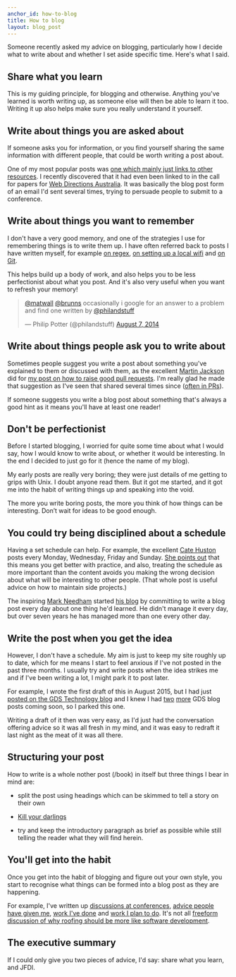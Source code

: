 ```yaml
---
anchor_id: how-to-blog
title: How to blog
layout: blog_post
---
```


Someone recently asked my advice on blogging, particularly how I decide what to write about and whether I set aside specific time. Here's what I said.

## Share what you learn

This is my guiding principle, for blogging and otherwise. Anything you've learned is worth writing up, as someone else will then be able to learn it too. Writing it up also helps make sure you really understand it yourself.

## Write about things you are asked about

If someone asks you for information, or you find yourself sharing the same information with different people, that could be worth writing a post about.

One of my most popular posts was [one which mainly just links to other resources](http://www.annashipman.co.uk/jfdi/conference-speaking.html). I
recently discovered that it had even been linked to in the call for papers for [Web
Directions Australia](http://www.webdirections.org/wd15/cfp.html). It was basically the blog post form of an email I'd sent several times, trying to persuade people to submit to a conference.

## Write about things you want to remember

I don't have a very good memory, and one of the strategies I use for remembering
things is to write them up. I have often referred back to posts I have written
myself, for example [on regex](http://www.annashipman.co.uk/jfdi/some-regex-in-the-form-of-a-picture.html), [on setting up a local wifi](http://www.annashipman.co.uk/jfdi/roof-hacking.html) and [on Git](https://gdstechnology.blog.gov.uk/2014/06/04/using-git-to-refactor-vcloud-tools-into-separate-gems/).

This helps build up a body of work, and also helps you to be less perfectionist
about what you post. And it's also very useful when you want to refresh your memory!

<blockquote class="twitter-tweet" data-dnt="true"><p lang="en" dir="ltr"><a href="https://twitter.com/matwall?ref_src=twsrc%5Etfw">@matwall</a> <a href="https://twitter.com/brunns?ref_src=twsrc%5Etfw">@brunns</a> occasionally i google for an answer to a problem and find one written by <a href="https://twitter.com/philandstuff?ref_src=twsrc%5Etfw">@philandstuff</a></p>&mdash; Philip Potter (@philandstuff) <a href="https://twitter.com/philandstuff/status/497434096755548160?ref_src=twsrc%5Etfw">August 7, 2014</a></blockquote> <script async src="https://platform.twitter.com/widgets.js" charset="utf-8"></script>

## Write about things people ask you to write about

Sometimes people suggest you write a post about something you've explained to
them or discussed with them, as the excellent [Martin Jackson](https://twitter.com/actionjack) did for [my post on how to raise good pull requests](http://www.annashipman.co.uk/jfdi/good-pull-requests.html). I'm really glad he made that
suggestion as I've seen that shared several times since ([often in PRs](https://github.com/gds-operations/vcloud-launcher/pull/99#issuecomment-111081975)).

If someone suggests you write a blog post about something that's always a good hint as it means you'll have at least one reader!

## Don't be perfectionist

Before I started blogging, I worried for quite some time about what I would say, how I would know to write about, or whether it would be interesting. In the end I decided to just go for it (hence the name of my blog).

My early posts are really very boring; they were just details of me getting to grips with Unix. I doubt anyone read them. But it got me started, and it got me into the habit of writing things up and speaking into the void.

The more you write boring posts, the more you think of how things can be interesting. Don’t wait for ideas to be good enough.

## You could try being disciplined about a schedule

Having a set schedule can help. For example, the excellent [Cate Huston](https://twitter.com/catehstn) posts every Monday, Wednesday, Friday and Sunday. [She points out](http://www.catehuston.com/blog/2014/04/25/5-strategies-for-making-progress-on-side-projects/) that this means you get better with practice, and also, treating the schedule as more important than the content avoids you making the wrong decision about what will be interesting to other people. (That whole post is useful advice on how to maintain side projects.)

The inspiring [Mark Needham](https://twitter.com/markhneedham) started [his blog](http://www.markhneedham.com/) by committing to write a blog post every day about one thing he'd learned. He didn't manage it every day, but over seven years he has managed more than one every other day.

## Write the post when you get the idea

However, I don't have a schedule. My aim is just to keep my site roughly up to date, which for me means I start to feel anxious if I've not posted in the past three months. I usually try and write posts when the idea strikes me and if I've been writing a lot, I might park it to post later.

For example, I wrote the first draft of this in August 2015, but I had just [posted on the GDS Technology blog](https://gdstechnology.blog.gov.uk/2015/07/24/a-career-path-for-technologists-at-gds/) and I knew I had [two](https://gds.blog.gov.uk/2015/09/08/building-a-platform-to-host-digital-services/) [more](https://gdstechnology.blog.gov.uk/2015/10/27/looking-at-open-source-paas-technologies/) GDS blog posts coming soon, so I parked this one.

Writing a draft of it then was very easy, as I'd just had the conversation offering advice so it was all fresh in my mind, and it was easy to redraft it last night as the meat of it was all there.

## Structuring your post

How to write is a whole nother post (/book) in itself but three things I bear in mind are:

- split the post using headings which can be skimmed to tell a story on their own
- [Kill your darlings](http://www.slate.com/blogs/browbeat/2013/10/18/_kill_your_darlings_writing_advice_what_writer_really_said_to_murder_your.html)

- try and keep the introductory paragraph as brief as possible while still telling the reader what they will find herein.

## You'll get into the habit

Once you get into the habit of blogging and figure out your own style, you start to recognise what things can be formed into a blog post as they are happening.

For example, I've written up [discussions at conferences](http://www.annashipman.co.uk/jfdi/code-sharing.html), [advice people have given me](http://www.annashipman.co.uk/jfdi/how-to-estimate.html), [work I've done](http://www.annashipman.co.uk/jfdi/mobile-browsing.html) and [work I plan to do](http://www.annashipman.co.uk/jfdi/preparation-begins-for-javascript-talk.html). It's not all [freeform discussion of why roofing should be more like software development](http://www.annashipman.co.uk/jfdi/roof-bug-fixing.html).

## The executive summary

If I could only give you two pieces of advice, I'd say: share what you learn, and JFDI.
